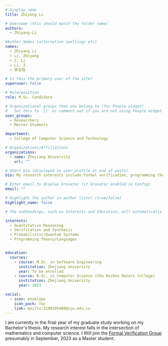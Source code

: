 ```yaml
---
# Display name
title: Zhiyang Li

# Username (this should match the folder name)
authors:
  - Zhiyang-Li

#Author Names (alternative spellings etc)
names:
  - Zhiyang Li
  - Li, Zhiyang
  - Z. Li
  - Li, Z.
  - 李志阳

# Is this the primary user of the site?
superuser: false

# Role/position
role: M.Sc. Candidate

# Organizational groups that you belong to (for People widget)
#   Set this to `[]` or comment out if you are not using People widget.
user_groups:
  - Researchers
  - Master Students

department:
  - College of Computer Science and Technology

# Organizations/Affiliations
organizations:
  - name: Zhejiang University
    url: ""

# Short bio (displayed in user profile at end of posts)
bio: My research interests include formal verification, programming theory, and mathematical aspects of computer science.

# Enter email to display Gravatar (if Gravatar enabled in Config)
email: ""

# Highlight the author in author lists? (true/false)
highlight_name: false

# The subheadings, such as Interests and Education, will automatically translate depending on the language chosen in `config.yaml`. To customize the subheading text, see the Language page in the docs.

interests:
  - Quantitative Reasoning
  - Verification and Synthesis
  - Probabilistic/Quantum Systems
  - Programming Theory/Languages


education:
  courses:
    - course: M.Sc. in Software Engineering
      institution: Zhejiang University
      year: To be enrolled
    - course: B.Sc. in Computer Science (Chu Kochen Honors College)
      institution: Zhejiang University
      year: 2023

social:
  - icon: envelope
    icon_pack: fas
    link: mailto:3190105480@zju.edu.cn
---
```


I am currently in the final year of my graduate study working on my Bachelor's thesis. My research interest falls in the intersection of mathematics and computer science. I Will join the [Formal Verification Group](/) presumably in September, 2023 as a Master student.

